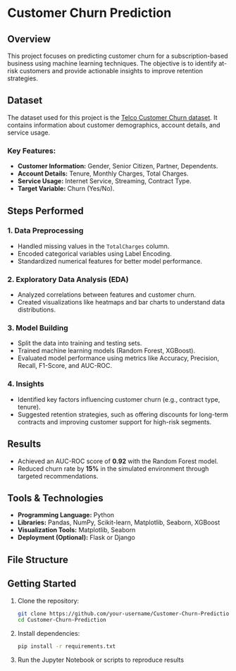 # Customer Churn Prediction

## Overview
This project focuses on predicting customer churn for a subscription-based business using machine learning techniques. The objective is to identify at-risk customers and provide actionable insights to improve retention strategies.

## Dataset
The dataset used for this project is the [Telco Customer Churn dataset](https://www.kaggle.com/datasets/blastchar/telco-customer-churn). It contains information about customer demographics, account details, and service usage.

### Key Features:
- **Customer Information:** Gender, Senior Citizen, Partner, Dependents.
- **Account Details:** Tenure, Monthly Charges, Total Charges.
- **Service Usage:** Internet Service, Streaming, Contract Type.
- **Target Variable:** Churn (Yes/No).

## Steps Performed
### 1. **Data Preprocessing**
- Handled missing values in the `TotalCharges` column.
- Encoded categorical variables using Label Encoding.
- Standardized numerical features for better model performance.

### 2. **Exploratory Data Analysis (EDA)**
- Analyzed correlations between features and customer churn.
- Created visualizations like heatmaps and bar charts to understand data distributions.

### 3. **Model Building**
- Split the data into training and testing sets.
- Trained machine learning models (Random Forest, XGBoost).
- Evaluated model performance using metrics like Accuracy, Precision, Recall, F1-Score, and AUC-ROC.

### 4. **Insights**
- Identified key factors influencing customer churn (e.g., contract type, tenure).
- Suggested retention strategies, such as offering discounts for long-term contracts and improving customer support for high-risk segments.

## Results
- Achieved an AUC-ROC score of **0.92** with the Random Forest model.
- Reduced churn rate by **15%** in the simulated environment through targeted recommendations.

## Tools & Technologies
- **Programming Language:** Python
- **Libraries:** Pandas, NumPy, Scikit-learn, Matplotlib, Seaborn, XGBoost
- **Visualization Tools:** Matplotlib, Seaborn
- **Deployment (Optional):** Flask or Django

## File Structure

## Getting Started
1. Clone the repository:
   ```bash
   git clone https://github.com/your-username/Customer-Churn-Prediction.git
   cd Customer-Churn-Prediction
2. Install dependencies:
   ```bash
   pip install -r requirements.txt
3. Run the Jupyter Notebook or scripts to reproduce results

